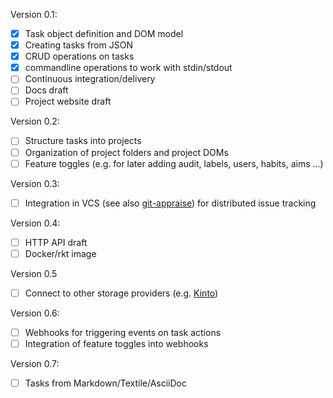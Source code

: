 Version 0.1:
- [x] Task object definition and DOM model
- [x] Creating tasks from JSON
- [x] CRUD operations on tasks
- [x] commandline operations to work with stdin/stdout
- [ ] Continuous integration/delivery
- [ ] Docs draft
- [ ] Project website draft

Version 0.2:
- [ ] Structure tasks into projects
- [ ] Organization of project folders and project DOMs
- [ ] Feature toggles (e.g. for later adding audit, labels, users, habits, aims ...)

Version 0.3:
- [ ] Integration in VCS (see also [git-appraise](https://github.com/google/git-appraise)) for distributed issue tracking

Version 0.4:
- [ ] HTTP API draft
- [ ] Docker/rkt image

Version 0.5
- [ ] Connect to other storage providers (e.g. [Kinto](http://www.kinto-storage.org/))

Version 0.6:
- [ ] Webhooks for triggering events on task actions
- [ ] Integration of feature toggles into webhooks

Version 0.7:
- [ ] Tasks from Markdown/Textile/AsciiDoc
